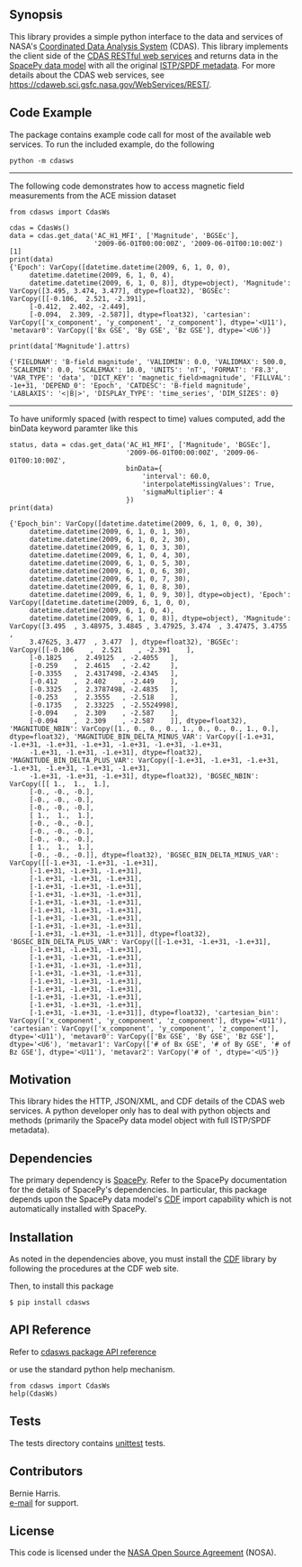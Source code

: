 
## Synopsis

This library provides a simple python interface to the data and services of 
NASA's [Coordinated Data Analysis System](https://cdaweb.sci.gsfc.nasa.gov/)
(CDAS).  This library implements the client side of the 
[CDAS RESTful web services](https://cdaweb.sci.gsfc.nasa.gov/WebServices/REST/)
and returns data in the 
[SpacePy data model](https://pythonhosted.org/SpacePy/datamodel.html)
with all the original 
[ISTP/SPDF metadata](https://spdf.sci.gsfc.nasa.gov/sp_use_of_cdf.html).
For more details about the CDAS web services, see
https://cdaweb.sci.gsfc.nasa.gov/WebServices/REST/.

## Code Example

The package contains example code call for most of the available web services.
To run the included example, do the following

    python -m cdasws

---

The following code demonstrates how to access magnetic field measurements
from the ACE mission dataset

    from cdasws import CdasWs

    cdas = CdasWs()
    data = cdas.get_data('AC_H1_MFI', ['Magnitude', 'BGSEc'],
                         '2009-06-01T00:00:00Z', '2009-06-01T00:10:00Z')[1]
    print(data)
    {'Epoch': VarCopy([datetime.datetime(2009, 6, 1, 0, 0),
         datetime.datetime(2009, 6, 1, 0, 4),
         datetime.datetime(2009, 6, 1, 0, 8)], dtype=object), 'Magnitude': VarCopy([3.495, 3.474, 3.477], dtype=float32), 'BGSEc': VarCopy([[-0.106,  2.521, -2.391],
         [-0.412,  2.402, -2.449],
         [-0.094,  2.309, -2.587]], dtype=float32), 'cartesian': VarCopy(['x_component', 'y_component', 'z_component'], dtype='<U11'), 'metavar0': VarCopy(['Bx GSE', 'By GSE', 'Bz GSE'], dtype='<U6')}

    print(data['Magnitude'].attrs)

    {'FIELDNAM': 'B-field magnitude', 'VALIDMIN': 0.0, 'VALIDMAX': 500.0, 'SCALEMIN': 0.0, 'SCALEMAX': 10.0, 'UNITS': 'nT', 'FORMAT': 'F8.3', 'VAR_TYPE': 'data', 'DICT_KEY': 'magnetic_field>magnitude', 'FILLVAL': -1e+31, 'DEPEND_0': 'Epoch', 'CATDESC': 'B-field magnitude', 'LABLAXIS': '<|B|>', 'DISPLAY_TYPE': 'time_series', 'DIM_SIZES': 0}


---

To have uniformly spaced (with respect to time) values computed, add the 
binData keyword paramter like this

    status, data = cdas.get_data('AC_H1_MFI', ['Magnitude', 'BGSEc'],
                                 '2009-06-01T00:00:00Z', '2009-06-01T00:10:00Z',
                                 binData={
                                     'interval': 60.0,
                                     'interpolateMissingValues': True,
                                     'sigmaMultiplier': 4
                                 })
    print(data)

    {'Epoch_bin': VarCopy([datetime.datetime(2009, 6, 1, 0, 0, 30),
         datetime.datetime(2009, 6, 1, 0, 1, 30),
         datetime.datetime(2009, 6, 1, 0, 2, 30),
         datetime.datetime(2009, 6, 1, 0, 3, 30),
         datetime.datetime(2009, 6, 1, 0, 4, 30),
         datetime.datetime(2009, 6, 1, 0, 5, 30),
         datetime.datetime(2009, 6, 1, 0, 6, 30),
         datetime.datetime(2009, 6, 1, 0, 7, 30),
         datetime.datetime(2009, 6, 1, 0, 8, 30),
         datetime.datetime(2009, 6, 1, 0, 9, 30)], dtype=object), 'Epoch': VarCopy([datetime.datetime(2009, 6, 1, 0, 0),
         datetime.datetime(2009, 6, 1, 0, 4),
         datetime.datetime(2009, 6, 1, 0, 8)], dtype=object), 'Magnitude': VarCopy([3.495  , 3.48975, 3.4845 , 3.47925, 3.474  , 3.47475, 3.4755 ,
         3.47625, 3.477  , 3.477  ], dtype=float32), 'BGSEc': VarCopy([[-0.106    ,  2.521    , -2.391    ],
         [-0.1825   ,  2.49125  , -2.4055   ],
         [-0.259    ,  2.4615   , -2.42     ],
         [-0.3355   ,  2.4317498, -2.4345   ],
         [-0.412    ,  2.402    , -2.449    ],
         [-0.3325   ,  2.3787498, -2.4835   ],
         [-0.253    ,  2.3555   , -2.518    ],
         [-0.1735   ,  2.33225  , -2.5524998],
         [-0.094    ,  2.309    , -2.587    ],
         [-0.094    ,  2.309    , -2.587    ]], dtype=float32), 'MAGNITUDE_NBIN': VarCopy([1., 0., 0., 0., 1., 0., 0., 0., 1., 0.], dtype=float32), 'MAGNITUDE_BIN_DELTA_MINUS_VAR': VarCopy([-1.e+31, -1.e+31, -1.e+31, -1.e+31, -1.e+31, -1.e+31, -1.e+31,
         -1.e+31, -1.e+31, -1.e+31], dtype=float32), 'MAGNITUDE_BIN_DELTA_PLUS_VAR': VarCopy([-1.e+31, -1.e+31, -1.e+31, -1.e+31, -1.e+31, -1.e+31, -1.e+31,
         -1.e+31, -1.e+31, -1.e+31], dtype=float32), 'BGSEC_NBIN': VarCopy([[ 1.,  1.,  1.],
         [-0., -0., -0.],
         [-0., -0., -0.],
         [-0., -0., -0.],
         [ 1.,  1.,  1.],
         [-0., -0., -0.],
         [-0., -0., -0.],
         [-0., -0., -0.],
         [ 1.,  1.,  1.],
         [-0., -0., -0.]], dtype=float32), 'BGSEC_BIN_DELTA_MINUS_VAR': VarCopy([[-1.e+31, -1.e+31, -1.e+31],
         [-1.e+31, -1.e+31, -1.e+31],
         [-1.e+31, -1.e+31, -1.e+31],
         [-1.e+31, -1.e+31, -1.e+31],
         [-1.e+31, -1.e+31, -1.e+31],
         [-1.e+31, -1.e+31, -1.e+31],
         [-1.e+31, -1.e+31, -1.e+31],
         [-1.e+31, -1.e+31, -1.e+31],
         [-1.e+31, -1.e+31, -1.e+31],
         [-1.e+31, -1.e+31, -1.e+31]], dtype=float32), 'BGSEC_BIN_DELTA_PLUS_VAR': VarCopy([[-1.e+31, -1.e+31, -1.e+31],
         [-1.e+31, -1.e+31, -1.e+31],
         [-1.e+31, -1.e+31, -1.e+31],
         [-1.e+31, -1.e+31, -1.e+31],
         [-1.e+31, -1.e+31, -1.e+31],
         [-1.e+31, -1.e+31, -1.e+31],
         [-1.e+31, -1.e+31, -1.e+31],
         [-1.e+31, -1.e+31, -1.e+31],
         [-1.e+31, -1.e+31, -1.e+31],
         [-1.e+31, -1.e+31, -1.e+31]], dtype=float32), 'cartesian_bin': VarCopy(['x_component', 'y_component', 'z_component'], dtype='<U11'), 'cartesian': VarCopy(['x_component', 'y_component', 'z_component'], dtype='<U11'), 'metavar0': VarCopy(['Bx GSE', 'By GSE', 'Bz GSE'], dtype='<U6'), 'metavar1': VarCopy(['# of Bx GSE', '# of By GSE', '# of Bz GSE'], dtype='<U11'), 'metavar2': VarCopy('# of ', dtype='<U5')}

## Motivation

This library hides the HTTP, JSON/XML, and CDF details of the CDAS web 
services. A python developer only has to deal with python objects and 
methods (primarily the SpacePy data model object with full ISTP/SPDF
metadata).

## Dependencies

The primary dependency is
[SpacePy](https://pythonhosted.org/SpacePy/).  Refer to the SpacePy
documentation for the details of SpacePy's dependencies.  In particular, 
this package depends upon the SpacePy data model's 
[CDF](https://cdf.sci.gsfc.nasa.gov) import capability which is
not automatically installed with SpacePy.  

## Installation

As noted in the dependencies above, you must install the
[CDF](https://cdf.sci.gsfc.nasa.gov) library by following the
procedures at the CDF web site.

Then, to install this package

    $ pip install cdasws


## API Reference

Refer to
[cdasws package API reference](https://cdaweb.sci.gsfc.nasa.gov/WebServices/REST/py/cdasws.html)

or use the standard python help mechanism.

    from cdasws import CdasWs
    help(CdasWs)

## Tests

The tests directory contains 
[unittest](https://docs.python.org/3/library/unittest.html)
tests.

## Contributors

Bernie Harris.  
[e-mail](mailto:gsfc-spdf-support@lists.nasa.gov) for support.

## License

This code is licensed under the 
[NASA Open Source Agreement](https://cdaweb.gsfc.nasa.gov/WebServices/NASA_Open_Source_Agreement_1.3.txt) (NOSA).

